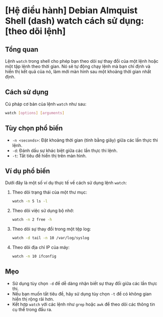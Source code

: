 # [Hệ điều hành] Debian Almquist Shell (dash) watch cách sử dụng: [theo dõi lệnh]

## Tổng quan
Lệnh `watch` trong shell cho phép bạn theo dõi sự thay đổi của một lệnh hoặc một tập lệnh theo thời gian. Nó sẽ tự động chạy lệnh mà bạn chỉ định và hiển thị kết quả của nó, làm mới màn hình sau một khoảng thời gian nhất định.

## Cách sử dụng
Cú pháp cơ bản của lệnh `watch` như sau:

```bash
watch [options] [arguments]
```

## Tùy chọn phổ biến
- `-n <seconds>`: Đặt khoảng thời gian (tính bằng giây) giữa các lần thực thi lệnh.
- `-d`: Đánh dấu sự khác biệt giữa các lần thực thi lệnh.
- `-t`: Tắt tiêu đề hiển thị trên màn hình.

## Ví dụ phổ biến
Dưới đây là một số ví dụ thực tế về cách sử dụng lệnh `watch`:

1. Theo dõi trạng thái của một thư mục:
   ```bash
   watch -n 5 ls -l
   ```

2. Theo dõi việc sử dụng bộ nhớ:
   ```bash
   watch -n 2 free -h
   ```

3. Theo dõi sự thay đổi trong một tệp log:
   ```bash
   watch -d tail -n 10 /var/log/syslog
   ```

4. Theo dõi địa chỉ IP của máy:
   ```bash
   watch -n 10 ifconfig
   ```

## Mẹo
- Sử dụng tùy chọn `-d` để dễ dàng nhận biết sự thay đổi giữa các lần thực thi.
- Nếu bạn muốn tắt tiêu đề, hãy sử dụng tùy chọn `-t` để có không gian hiển thị rộng rãi hơn.
- Kết hợp `watch` với các lệnh như `grep` hoặc `awk` để theo dõi các thông tin cụ thể trong đầu ra.